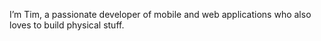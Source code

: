 I’m Tim, a passionate developer of mobile and web applications who also loves to build physical stuff.
